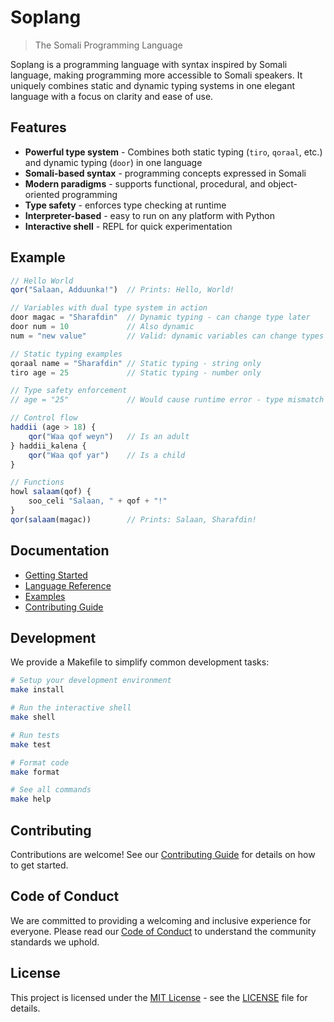 # Soplang

> The Somali Programming Language

Soplang is a programming language with syntax inspired by Somali language, making programming more accessible to Somali speakers. It uniquely combines static and dynamic typing systems in one elegant language with a focus on clarity and ease of use.

## Features

- **Powerful type system** - Combines both static typing (`tiro`, `qoraal`, etc.) and dynamic typing (`door`) in one language
- **Somali-based syntax** - programming concepts expressed in Somali
- **Modern paradigms** - supports functional, procedural, and object-oriented programming
- **Type safety** - enforces type checking at runtime
- **Interpreter-based** - easy to run on any platform with Python
- **Interactive shell** - REPL for quick experimentation

## Example

```js
// Hello World
qor("Salaan, Adduunka!")  // Prints: Hello, World!

// Variables with dual type system in action
door magac = "Sharafdin"  // Dynamic typing - can change type later
door num = 10             // Also dynamic
num = "new value"         // Valid: dynamic variables can change types

// Static typing examples
qoraal name = "Sharafdin" // Static typing - string only
tiro age = 25             // Static typing - number only

// Type safety enforcement
// age = "25"             // Would cause runtime error - type mismatch

// Control flow
haddii (age > 18) {
    qor("Waa qof weyn")   // Is an adult
} haddii_kalena {
    qor("Waa qof yar")    // Is a child
}

// Functions
howl salaam(qof) {
    soo_celi "Salaan, " + qof + "!"
}
qor(salaam(magac))        // Prints: Salaan, Sharafdin!
```

## Documentation

- [Getting Started](docs/index.md)
- [Language Reference](docs/language/keywords.md)
- [Examples](examples/)
- [Contributing Guide](docs/CONTRIBUTING.md)

## Development

We provide a Makefile to simplify common development tasks:

```bash
# Setup your development environment
make install

# Run the interactive shell
make shell

# Run tests
make test

# Format code
make format

# See all commands
make help
```

## Contributing

Contributions are welcome! See our [Contributing Guide](docs/CONTRIBUTING.md) for details on how to get started.

## Code of Conduct

We are committed to providing a welcoming and inclusive experience for everyone. Please read our [Code of Conduct](CODE_OF_CONDUCT.md) to understand the community standards we uphold.

## License

This project is licensed under the [MIT License](https://opensource.org/licenses/MIT) - see the [LICENSE](LICENSE) file for details.
